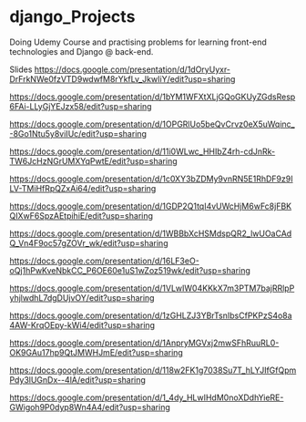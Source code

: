 # django_Projects
Doing Udemy Course and practising problems for learning front-end technologies and Django @ back-end.

Slides
https://docs.google.com/presentation/d/1dOryUyxr-DrFrkNWe0fzVTD9wdwfM8rYkfLv_JkwIiY/edit?usp=sharing

https://docs.google.com/presentation/d/1bYM1WFXtXLjGQoGKUyZGdsResp6FAi-LLyGjYEJzx58/edit?usp=sharing

https://docs.google.com/presentation/d/1OPGRlUo5beQvCrvz0eX5uWqinc_-8Go1Ntu5y8viIUc/edit?usp=sharing

https://docs.google.com/presentation/d/11i0WLwc_HHIbZ4rh-cdJnRk-TW6JcHzNGrUMXYqPwtE/edit?usp=sharing

https://docs.google.com/presentation/d/1c0XY3bZDMy9vnRN5E1RhDF9z9ILV-TMiHfRpQZxAi64/edit?usp=sharing

https://docs.google.com/presentation/d/1GDP2Q1tqI4vUWcHjM6wFc8jFBKQIXwF6SpzAEtpihiE/edit?usp=sharing

https://docs.google.com/presentation/d/1WBBbXcHSMdspQR2_lwUOaCAdQ_Vn4F9oc57gZOVr_wk/edit?usp=sharing

https://docs.google.com/presentation/d/16LF3eO-oQj1hPwKveNbkCC_P6OE60e1uS1wZoz519wk/edit?usp=sharing

https://docs.google.com/presentation/d/1VLwIW04KKkX7m3PTM7bajRRlpPyhjlwdhL7dgDUjvOY/edit?usp=sharing

https://docs.google.com/presentation/d/1zGHLZJ3YBrTsnIbsCfPKPzS4o8a4AW-KrqOEpy-kWi4/edit?usp=sharing

https://docs.google.com/presentation/d/1AnpryMGVxj2mwSFhRuuRL0-OK9GAu17hp9QtJMWHJmE/edit?usp=sharing

https://docs.google.com/presentation/d/118w2FK1g7038Su7T_hLYJIfGfQpmPdy3lUGnDx--4lA/edit?usp=sharing

https://docs.google.com/presentation/d/1_4dy_HLwIHdM0noXDdhYieRE-GWigoh9P0dyp8Wn4A4/edit?usp=sharing

